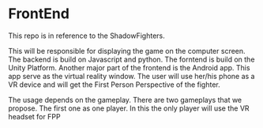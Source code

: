 # FrontEnd
This repo is in reference to the ShadowFighters.

This will be responsible for displaying the game on the computer screen. The backend is build on Javascript and python. The forntend is build on the Unity Platform.
Another major part of the frontend is the Android app. This app serve as the virtual reality window. The user will use her/his phone as a VR device and will get the First Person Perspective of the fighter.

The usage depends on the gameplay. There are two gameplays that we propose. The first one as one player. In this the only player will use the VR headset for FPP
